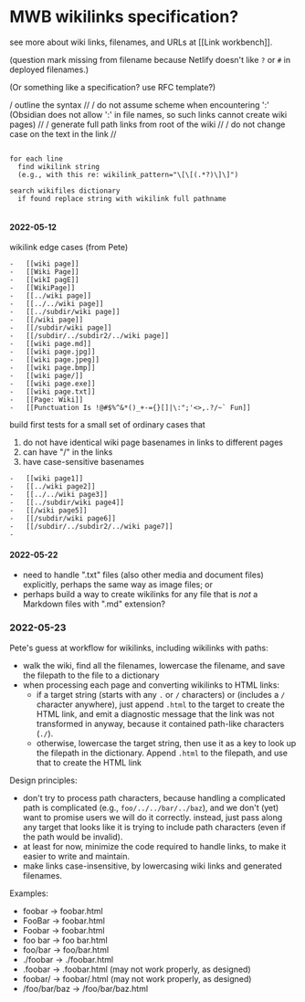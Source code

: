 # MWB wikilinks specification?

see more about wiki links, filenames, and URLs at [[Link workbench]].

(question mark missing from filename because Netlify doesn't like `?` or `#` in deployed filenames.)

(Or something like a specification? use RFC template?)

/ outline the syntax //
/ do not assume scheme when encountering ':' (Obsidian does not allow ':' in file names, so such links cannot create wiki pages) //
/ generate full path links from root of the wiki //
/ do not change case on the text in the link //

```

for each line
  find wikilink string
  (e.g., with this re: wikilink_pattern="\[\[(.*?)\]\]")

search wikifiles dictionary
  if found replace string with wikilink full pathname


```

#### 2022-05-12
wikilink edge cases (from Pete)
```
-   [[wiki page]]
-   [[Wiki Page]]
-   [[wikI pagE]]
-   [[WikiPage]]
-   [[../wiki page]]
-   [[../../wiki page]]
-   [[../subdir/wiki page]]
-   [[/wiki page]]
-   [[/subdir/wiki page]]
-   [[/subdir/../subdir2/../wiki page]]
-   [[wiki page.md]]
-   [[wiki page.jpg]]
-   [[wiki page.jpeg]]
-   [[wiki page.bmp]]
-   [[wiki page/]]
-   [[wiki page.exe]]
-   [[wiki page.txt]]
-   [[Page: Wiki]]
-   [[Punctuation Is !@#$%^&*()_+-={}[]|\:";'<>,.?/~` Fun]]

```

build first tests for a small set of ordinary cases that
1. do not have identical wiki page basenames in links to different pages
2. can have "/" in the links
3. have case-sensitive basenames

```
-   [[wiki page1]]
-   [[../wiki page2]]
-   [[../../wiki page3]]
-   [[../subdir/wiki page4]]
-   [[/wiki page5]]
-   [[/subdir/wiki page6]]
-   [[/subdir/../subdir2/../wiki page7]]
-
```


#### 2022-05-22
- need to handle ".txt" files (also other media and document files) explicitly, perhaps the same way as image files; or
- perhaps build a way to create wikilinks for any file that is *not* a Markdown files with ".md" extension?

### 2022-05-23

Pete's guess at workflow for wikilinks, including wikilinks with paths:

- walk the wiki, find all the filenames, lowercase the filename, and save the filepath to the file to a dictionary
- when processing each page and converting wikilinks to HTML links:
	- if a target string (starts with any `.` or `/` characters) or (includes a `/`  character anywhere), just append `.html` to the target to create the HTML link, and emit a diagnostic message that the link was not transformed in anyway, because it contained path-like characters (`./`).
	- otherwise, lowercase the target string, then use it as a key to look up the filepath in the dictionary. Append `.html` to the filepath, and use that to create the HTML link

Design principles:

- don't try to process path characters, because handling a complicated path is complicated (e.g., `foo/../../bar/../baz`), and we don't (yet) want to promise users we will do it correctly.  instead, just pass along any target that looks like it is trying to include path characters (even if the path would be invalid).
- at least for now, minimize the code required to handle links, to make it easier to write and maintain.
- make links case-insensitive, by lowercasing wiki links and generated filenames.

Examples:

- foobar -> foobar.html
- FooBar -> foobar.html
- Foobar -> foobar.html
- foo bar -> foo bar.html
- foo/bar -> foo/bar.html
- ./foobar -> ./foobar.html
- .foobar -> .foobar.html (may not work properly, as designed)
- foobar/ -> foobar/.html (may not work properly, as designed)
- /foo/bar/baz -> /foo/bar/baz.html
